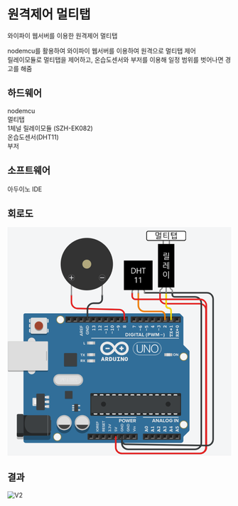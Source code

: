 # 원격제어 멀티탭
와이파이 웹서버를 이용한 원격제어 멀티탭

nodemcu를 활용하여 와이파이 웹서버를 이용하여 원격으로 멀티탭 제어  
릴레이모듈로 멀티탭을 제어하고, 온습도센서와 부저를 이용해 일정 범위를 벗어나면 경고를 해줌  

## 하드웨어  
nodemcu   
멀티탭  
1체널 릴레이모듈 (SZH-EK082)   
온습도센서(DHT11)   
부저

## 소프트웨어  
아두이노 IDE  

## 회로도  
![V1](https://github.com/kbc7993/Arduino-Projects/blob/master/power_strip_remote_control/%ED%9A%8C%EB%A1%9C%EB%8F%84.png)

## 결과  


![V2](https://github.com/kbc7993/Arduino-Projects/blob/master/power_strip_remote_control/%EA%B2%B0%EA%B3%BC.png)
